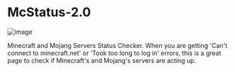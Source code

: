 McStatus-2.0
============

![image](http://www.bildercache.de/bild/20140723-220318-883.jpg)

Minecraft and Mojang Servers Status Checker. When you are getting 'Can't connect to minecraft.net' or 'Took too long to log in' errors, this is a great page to check if Minecraft's and Mojang's servers are acting up.
